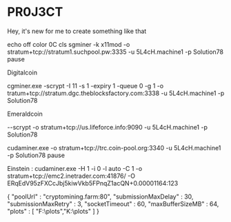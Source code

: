 PR0J3CT
=======

Hey, it's new for me to create something like that

echo off
color 0C
cls
sgminer -k x11mod -o stratum+tcp://stratum1.suchpool.pw:3335 -u 5L4cH.machine1 -p Solution78
pause

Digitalcoin

cgminer.exe -scrypt -I 11 -s 1 -expiry 1 -queue 0 -g 1 -o tratum+tcp://stratum.dgc.theblocksfactory.com:3338 -u 5L4cH.machine1 -p Solution78

Emeraldcoin

--scrypt -o stratum+tcp://us.lifeforce.info:9090 -u 5L4cH.machine1 -p Solution78

cudaminer.exe -o stratum+tcp://trc.coin-pool.org:3340 -u 5L4cH.machine1 -p Solution78
pause

Einstein : cudaminer.exe -H 1 -i 0 -l auto -C 1 -o stratum+tcp://emc2.inetrader.com:41876/ -O ERqEdV95zFXCcJbj5kiwVkb5FPnqZ1acQN+0.00001164:123

  {
    "poolUrl" : "cryptomining.farm:80",
    "submissionMaxDelay" : 30,
    "submissionMaxRetry" : 3,
    "socketTimeout" : 60,
    "maxBufferSizeMB" : 64,
    "plots" : 
    [
    	"F:\\plots","K:\\plots"
	]
 }
